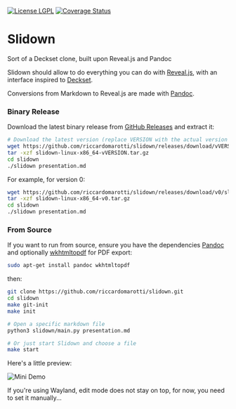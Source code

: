 [![License LGPL](https://img.shields.io/badge/license-GPL_3-brightgreen.svg)](http://www.gnu.org/licenses/gpl-3.0.txt)
[![Coverage Status](https://coveralls.io/repos/github/riccardomarotti/slidown/badge.svg?branch=master)](https://coveralls.io/github/riccardomarotti/slidown?branch=master)

# Slidown

Sort of a Deckset clone, built upon Reveal.js and Pandoc

Slidown should allow to do everything you can do with
[Reveal.js](http://lab.hakim.se/reveal-js), with an interface inspired to
[Deckset](http://www.decksetapp.com/).

Conversions from Markdown to Reveal.js are made with [Pandoc](http://pandoc.org/).

### Binary Release

Download the latest binary release from [GitHub Releases](https://github.com/riccardomarotti/slidown/releases) and extract it:

```bash
# Download the latest version (replace VERSION with the actual version number)
wget https://github.com/riccardomarotti/slidown/releases/download/vVERSION/slidown-linux-x86_64-vVERSION.tar.gz
tar -xzf slidown-linux-x86_64-vVERSION.tar.gz
cd slidown
./slidown presentation.md
```

For example, for version 0:
```bash
wget https://github.com/riccardomarotti/slidown/releases/download/v0/slidown-linux-x86_64-v0.tar.gz
tar -xzf slidown-linux-x86_64-v0.tar.gz
cd slidown
./slidown presentation.md
```

### From Source

If you want to run from source, ensure you have the dependencies [Pandoc](http://pandoc.org/) and optionally [wkhtmltopdf](https://wkhtmltopdf.org/) for PDF export:

```bash
sudo apt-get install pandoc wkhtmltopdf
```

then:

```bash
git clone https://github.com/riccardomarotti/slidown.git
cd slidown
make git-init
make init

# Open a specific markdown file
python3 slidown/main.py presentation.md

# Or just start Slidown and choose a file
make start
```




Here's a little preview:

![Mini Demo](https://dl.dropboxusercontent.com/s/od2cfw4ryz6affv/demo-slidown.gif)

If you're using Wayland, edit mode does not stay on top, for now, you need to set
it manually...
